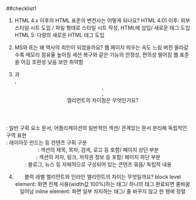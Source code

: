 ##checklist1

1. HTML 4.x 이후의 HTML 표준의 변천사는 어떻게 되나요?
HTML 4.01 이후: 외부 스타일 시트 도입 /
	         파일 형태로 스타일 시트 작성, HTML에 삽입/
	         새로운 태그 도입
HTML 5: 다량의 새로운 HTML 태그 도입

2. MS와 IE는 왜 역사의 죄인이 되었을까요?
웹 페이지 띄우는 속도 느림
버전 올라갈수록 메모리 점유율 높아짐
세션 복구와 같은 기능의 안정성, 편의성 떨어짐
웹 표준을 어김
호환성 낮음
보안 취약함

3. <section>과 <div>, <header>, <footer>, <article> 엘리먼트의 차이점은 무엇인가요?
<section>: 일반 구획 요소 문서, 어플리케이션의 일반적인 섹션/ 관계있는 문서 분리해 독립적인 구역 표현
<div>: 레이아웃 만드는 등 컨텐츠 구획 구분
<header>: 섹션의 제목, 목차, 검색, 로고 등 포함/ 페이지 상단 부분
<footer>: 섹션의 저자, 링크, 저작권 정보 등 포함/ 페이지 하단 부분
<article>: 블로그, 뉴스 등 자체적으로 구성되어 있는 콘텐츠 묶음/ 독립적 내용

4. 블럭 레벨 엘리먼트와 인라인 엘리먼트의 차이는 무엇일까요?
block level element: 화면 전체 사용(width값 100%)하는 태그/ 하나의 태그 완료되면 줄바꿈 일어남
inline element: 화면 일부 차지하는 태그/ 줄 바꾸지 않고 한 행에 정렬
